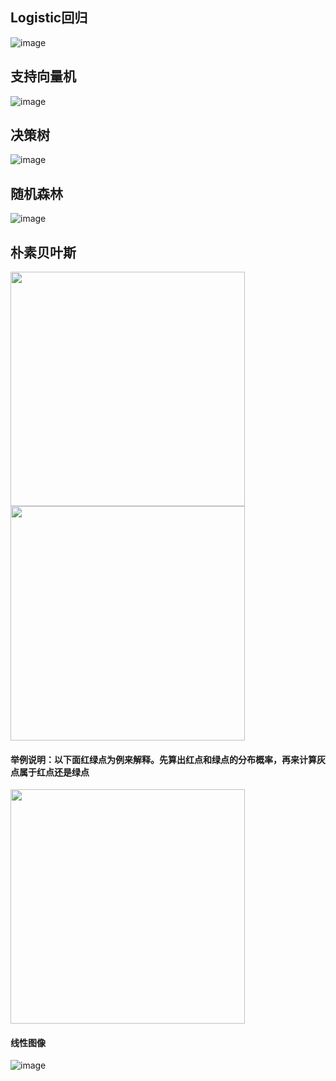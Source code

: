 ## Logistic回归
![image](https://user-images.githubusercontent.com/41554601/177704707-0ef9f214-a43c-456b-8865-3aaf4a19442c.png)

## 支持向量机
![image](https://user-images.githubusercontent.com/41554601/177704994-d89c8eca-f2c8-4de4-a97f-39985d37af57.png)

## 决策树
![image](https://user-images.githubusercontent.com/41554601/177705078-fb0074e9-59a3-4401-a610-838515cea37b.png)

## 随机森林
![image](https://user-images.githubusercontent.com/41554601/177705171-ac2f19a5-4951-4852-8e44-dec442eb4346.png)

## 朴素贝叶斯
<img src="https://user-images.githubusercontent.com/41554601/177697710-65845dd9-c725-49ea-b634-dbd2cc59f501.png" width="375">
<img src="https://user-images.githubusercontent.com/41554601/177701770-5c19ca3f-e9d6-4fc9-af91-a86681822c69.png" width="375">

#### 举例说明：以下面红绿点为例来解释。先算出红点和绿点的分布概率，再来计算灰点属于红点还是绿点
<img src="https://user-images.githubusercontent.com/41554601/177697989-1e017560-c4a3-453d-85bc-64c201ed67d0.png" width="375">

#### 线性图像
![image](https://user-images.githubusercontent.com/41554601/177704399-befe9f92-d59b-47c5-862b-07bb076b0ed5.png)
